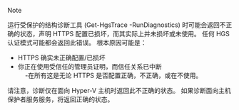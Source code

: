 > [!Note] 
> 运行受保护的结构诊断工具 (Get-HgsTrace -RunDiagnostics) 时可能会返回不正确的状态，声明 HTTPS 配置已损坏，而其实际上并未损坏或未使用。 任何 HGS 认证模式可能都会返回此错误。 根本原因可能是：
>
> - HTTPS 确实未正确配置/已损坏<br>
> - 你正在使用受信任的管理员证明，而信任关系已中断<br>
> &nbsp;&nbsp;&nbsp;&nbsp;-在所有这是无论 HTTPS 是否配置正确，不正确，或在不使用。<br>
>
> 请注意，诊断仅在面向 Hyper-V 主机时返回此不正确的状态。 如果诊断面向主机保护者服务服务，将返回正确的状态。

<!-- Appears in guarded-fabric-setting-up-the-host-guardian-service-hgs.md and guarded-fabric-troubleshoot-diagnostics.md
-->
